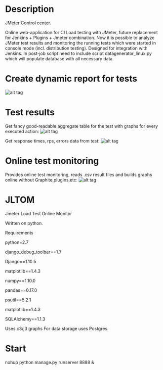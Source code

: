 # Description
JMeter Control center.

Online web-application for CI Load testing with JMeter, future replacement for Jenkins + Plugins + Jmeter combination. Now it is possible to  analyze JMeter test results and monitoring the running tests which were started in console mode (incl. distribution testing).
Designed for integration with Jenkins. In post-job script need to include script datagenerator_linux.py which will populate database with all necessary data.


# Create dynamic report for tests
![alt tag](https://github.com/v0devil/jltom/blob/master/pics/report.png)

# Test results
Get fancy good-readable aggregate table for the test with graphs for every executed action:
![alt tag](https://github.com/v0devil/jltom/blob/master/pics/aggregate.png)

Get response times, rps, errors data from test:
![alt tag](https://github.com/v0devil/jltom/blob/master/pics/graph.png)

# Online test monitoring
Provides online test monitoring, reads .csv result files and builds graphs online without Graphite,plugins,etc:
![alt tag](https://github.com/v0devil/jltom/blob/master/pics/online.png)

# JLTOM 
Jmeter Load Test Online Monitor

Written on python.

Requirements

python=2.7

django_debug_toolbar==1.7

Django==1.10.5

matplotlib==1.4.3

numpy==1.10.0

pandas==0.17.0

psutil==5.2.1

matplotlib==1.4.3

SQLAlchemy==1.1.3


Uses c3/j3 graphs 
For data storage uses Postgres.

# Start

nohup python manage.py runserver 8888 &

